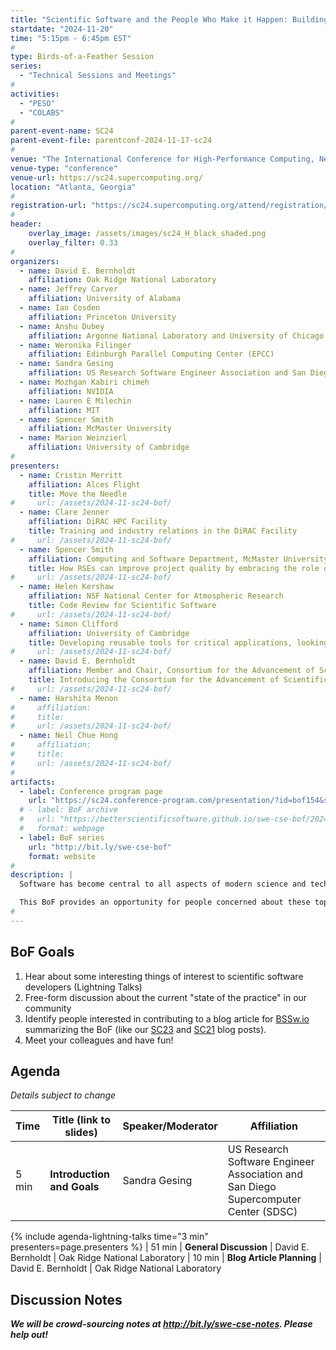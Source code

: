 ```yaml
---
title: "Scientific Software and the People Who Make it Happen: Building Communities of Practice"
startdate: "2024-11-20"
time: "5:15pm - 6:45pm EST"
#
type: Birds-of-a-Feather Session 
series: 
  - "Technical Sessions and Meetings"
#
activities:
  - "PESO"
  - "COLABS"
#
parent-event-name: SC24
parent-event-file: parentconf-2024-11-17-sc24
#
venue: "The International Conference for High-Performance Computing, Networking, Storage, and Analysis (SC24)"
venue-type: "conference"
venue-url: https://sc24.supercomputing.org/
location: "Atlanta, Georgia"
#
registration-url: "https://sc24.supercomputing.org/attend/registration/"
#
header:
    overlay_image: /assets/images/sc24_H_black_shaded.png
    overlay_filter: 0.33
#
organizers:
  - name: David E. Bernholdt	
    affiliation: Oak Ridge National Laboratory
  - name: Jeffrey Carver
    affiliation: University of Alabama
  - name: Ian Cosden
    affiliation: Princeton University
  - name: Anshu Dubey
    affiliation: Argonne National Laboratory and University of Chicago
  - name: Weronika Filinger
    affiliation: Edinburgh Parallel Computing Center (EPCC)
  - name: Sandra Gesing
    affiliation: US Research Software Engineer Association and San Diego Supercomputer Center
  - name: Mozhgan Kabiri chimeh	
    affiliation: NVIDIA
  - name: Lauren E Milechin	
    affiliation: MIT
  - name: Spencer Smith
    affiliation: McMaster University
  - name: Marion Weinzierl
    affiliation: University of Cambridge
#
presenters:
  - name: Cristin Merritt	
    affiliation: Alces Flight
    title: Move the Needle
#     url: /assets/2024-11-sc24-bof/
  - name: Clare Jenner
    affiliation: DiRAC HPC Facility
    title: Training and industry relations in the DiRAC Facility
#     url: /assets/2024-11-sc24-bof/
  - name: Spencer Smith
    affiliation: Computing and Software Department, McMaster University
    title: How RSEs can improve project quality by embracing the role of “educated ignoramus”
#     url: /assets/2024-11-sc24-bof/
  - name: Helen Kershaw	
    affiliation: NSF National Center for Atmospheric Research
    title: Code Review for Scientific Software
#     url: /assets/2024-11-sc24-bof/
  - name: Simon Clifford
    affiliation: University of Cambridge
    title: Developing reusable tools for critical applications, looking at an example of a (UK) hospital software tool -- how could we have done better?
#     url: /assets/2024-11-sc24-bof/
  - name: David E. Bernholdt
    affiliation: Member and Chair, Consortium for the Advancement of Scientific Software Steering Committee
    title: Introducing the Consortium for the Advancement of Scientific Software (CASS)
#     url: /assets/2024-11-sc24-bof/
  - name: Harshita Menon
#     affiliation: 
#     title: 
#     url: /assets/2024-11-sc24-bof/
  - name: Neil Chue Hong
#     affiliation:
#     title: 
#     url: /assets/2024-11-sc24-bof/
#
artifacts:
  - label: Conference program page
    url: "https://sc24.conference-program.com/presentation/?id=bof154&sess=sess659"
  # - label: BoF archive
  #   url: "https://betterscientificsoftware.github.io/swe-cse-bof/2024-11-sc24-bof"
  #   format: webpage
  - label: BoF series
    url: "http://bit.ly/swe-cse-bof"
    format: website
#
description: |
  Software has become central to all aspects of modern science and technology. Especially in high-performance computing (HPC) and computational science and engineering (CSE), it is becoming ever-larger and more complex while computer platforms evolve and become more diverse. Simultaneously, the teams behind the software are becoming larger, more technically diverse, and more geographically distributed.

  This BoF provides an opportunity for people concerned about these topics to share existing experiences and activities, discuss how we can improve on them, and share the results. Presentations and discussion notes will be made available at the BoF series website, <http://bit.ly/swe-cse-bof>.
#
---
```

## BoF Goals

1. Hear about some interesting things of interest to scientific software developers (Lightning Talks)
2. Free-form discussion about the current "state of the practice" in our community
3. Identify people interested in contributing to a blog article for [BSSw.io](https://bssw.io) summarizing the BoF (like our [SC23](https://bssw.io/blog_posts/reflecting-on-our-community-the-sc23-bof-on-scientific-software-and-the-people-who-make-it-happen-building-communities-of-practice) and [SC21](https://bssw.io/blog_posts/reflecting-on-our-community-the-sc21-bof-on-software-engineering-and-reuse-in-modeling-simulation-and-data-analytics-for-science-and-engineering) blog posts).
4. Meet your colleagues and have fun!

## Agenda

*Details subject to change*

| Time | Title (link to slides) | Speaker/Moderator | Affiliation
| -----|------------------------|-------------------|------------
| 5 min | **Introduction and Goals** | Sandra Gesing | US Research Software Engineer Association and San Diego Supercomputer Center (SDSC)
{% include agenda-lightning-talks time="3 min" presenters=page.presenters %}
| 51 min | **General Discussion** | David E. Bernholdt | Oak Ridge National Laboratory
| 10 min | **Blog Article Planning** | David E. Bernholdt | Oak Ridge National Laboratory

## Discussion Notes

***We will be crowd-sourcing notes at <http://bit.ly/swe-cse-notes>.  Please help out!***

<!--
We're writing a summary blog article for [Bssw.io](https://bssw.io/blog_posts).  We'll update here when it is published.

In the meantime, you can read the [notes](bof-notes). 
-->
